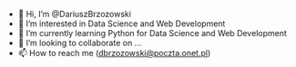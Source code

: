 - 👋 Hi, I’m @DariuszBrzozowski
- 👀 I’m interested in Data Science and Web Development
- 🌱 I’m currently learning Python for Data Science and Web Development
- 💞️ I’m looking to collaborate on ...
- 📫 How to reach me (dbrzozowski@poczta.onet.pl)

<!---
DariuszBrzozowski/DariuszBrzozowski is a ✨ special ✨ repository because its `README.md` (this file) appears on your GitHub profile.
You can click the Preview link to take a look at your changes.
--->
